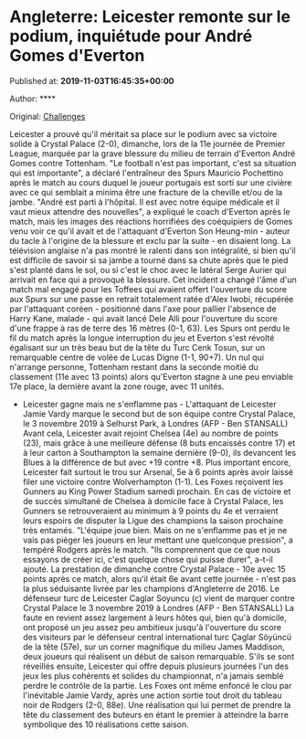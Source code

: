 
# Angleterre: Leicester remonte sur le podium, inquiétude pour André Gomes d'Everton

Published at: **2019-11-03T16:45:35+00:00**

Author: ****

Original: [Challenges](https://www.challenges.fr/sport/angleterre-leicester-remonte-sur-le-podium-tottenham-gache-encore_682990)

Leicester a prouvé qu'il méritait sa place sur le podium avec sa victoire solide à Crystal Palace (2-0), dimanche, lors de la 11e journée de Premier League, marquée par la grave blessure du milieu de terrain d'Everton André Gomes contre Tottenham.
"Le football n'est pas important, c'est sa situation qui est importante", a déclaré l'entraîneur des Spurs Mauricio Pochettino après le match au cours duquel le joueur portugais est sorti sur une civière avec ce qui semblait a minima être une fracture de la cheville et/ou de la jambe.
"André est parti à l'hôpital. Il est avec notre équipe médicale et il vaut mieux attendre des nouvelles", a expliqué le coach d'Everton après le match, mais les images des réactions horrifiées des coéquipiers de Gomes venu voir ce qu'il avait et de l'attaquant d'Everton Son Heung-min - auteur du tacle à l'origine de la blessure et exclu par la suite - en disaient long.
La télévision anglaise n'a pas montré le ralenti dans son intégralité, si bien qu'il est difficile de savoir si sa jambe a tourné dans sa chute après que le pied s'est planté dans le sol, ou si c'est le choc avec le latéral Serge Aurier qui arrivait en face qui a provoqué la blessure.
Cet incident a changé l'âme d'un match mal engagé pour les Toffees qui avaient offert l'ouverture du score aux Spurs sur une passe en retrait totalement ratée d'Alex Iwobi, récupérée par l'attaquant coréen - positionné dans l'axe pour pallier l'absence de Harry Kane, malade - qui avait lancé Dele Alli pour l'ouverture du score d'une frappe à ras de terre des 16 mètres (0-1, 63).
Les Spurs ont perdu le fil du match après la longue interruption du jeu et Everton s'est révolté égalisant sur un très beau but de la tête du Turc Cenk Tosun, sur un remarquable centre de volée de Lucas Digne (1-1, 90+7).
Un nul qui n'arrange personne, Tottenham restant dans la seconde moitié du classement (11e avec 13 points) alors qu'Everton stagne à une peu enviable 17e place, la dernière avant la zone rouge, avec 11 unités.
- Leicester gagne mais ne s'enflamme pas -
L'attaquant de Leicester Jamie Vardy marque le second but de son équipe contre Crystal Palace, le 3 novembre 2019 à Selhurst Park, à Londres (AFP - Ben STANSALL)
Avant cela, Leicester avait rejoint Chelsea (4e) au nombre de points (23), mais grâce à une meilleure défense (8 buts encaissés contre 17) et à leur carton à Southampton la semaine dernière (9-0), ils devancent les Blues à la différence de but avec +19 contre +8.
Plus important encore, Leicester fait surtout le trou sur Arsenal, 5e à 6 points après avoir laissé filer une victoire contre Wolverhampton (1-1).
Les Foxes reçoivent les Gunners au King Power Stadium samedi prochain. En cas de victoire et de succès simultané de Chelsea à domicile face à Crystal Palace, les Gunners se retrouveraient au minimum à 9 points du 4e et verraient leurs espoirs de disputer la Ligue des champions la saison prochaine très entamés.
"L'équipe joue bien. Mais on ne s'enflamme pas et je ne vais pas piéger les joueurs en leur mettant une quelconque pression", a tempéré Rodgers après le match.
"Ils comprennent que ce que nous essayons de créer ici, c'est quelque chose qui puisse durer", a-t-il ajouté.
La prestation de dimanche contre Crystal Palace - 10e avec 15 points après ce match, alors qu'il était 6e avant cette journée - n'est pas la plus séduisante livrée par les champions d'Angleterre de 2016.
Le défenseur turc de Leicester Caglar Soyuncu (c) vient de marquer contre Crystal Palace le 3 novembre 2019 à Londres (AFP - Ben STANSALL)
La faute en revient assez largement à leurs hôtes qui, bien qu'à domicile, ont proposé un jeu assez peu ambitieux jusqu'à l'ouverture du score des visiteurs par le défenseur central international turc Çaglar Söyüncü de la tête (57e), sur un corner magnifique du milieu James Maddison, deux joueurs qui réalisent un début de saison remarquable.
S'ils se sont réveillés ensuite, Leicester qui offre depuis plusieurs journées l'un des jeux les plus cohérents et solides du championnat, n'a jamais semblé perdre le contrôle de la partie.
Les Foxes ont même enfoncé le clou par l'inévitable Jamie Vardy, après une action sortie tout droit du tableau noir de Rodgers (2-0, 88e).
Une réalisation qui lui permet de prendre la tête du classement des buteurs en étant le premier à atteindre la barre symbolique des 10 réalisations cette saison.
